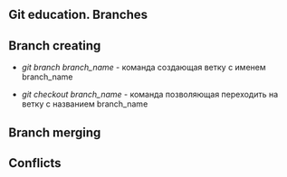 ## Git education. Branches


## Branch creating
* *git branch branch_name*  - команда создающая ветку с именем branch_name

* *git checkout branch_name* - команда позволяющая переходить на ветку с названием branch_name

## Branch merging

## Conflicts
